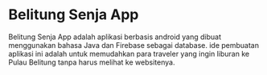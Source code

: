 # Belitung Senja App
Belitung Senja App adalah aplikasi berbasis android yang dibuat menggunakan bahasa Java dan Firebase sebagai database.
ide pembuatan aplikasi ini adalah untuk memudahkan para traveler yang ingin liburan ke Pulau Belitung tanpa harus melihat ke websitenya.
